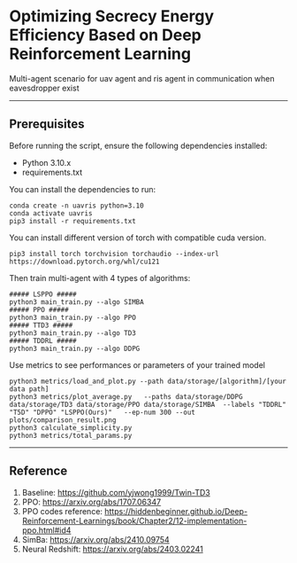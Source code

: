 # Optimizing Secrecy Energy Efficiency Based on Deep Reinforcement Learning
Multi-agent scenario for uav agent and ris agent in communication when eavesdropper exist

----

## Prerequisites
Before running the script, ensure the following dependencies installed:
- Python 3.10.x
- requirements.txt

You can install the dependencies to run:

```commandline
conda create -n uavris python=3.10
conda activate uavris
pip3 install -r requirements.txt
```
You can install different version of torch with compatible cuda version. 
```commandline
pip3 install torch torchvision torchaudio --index-url https://download.pytorch.org/whl/cu121
```
Then train multi-agent with 4 types of algorithms:
```commandline
##### LSPPO #####
python3 main_train.py --algo SIMBA
##### PPO #####
python3 main_train.py --algo PPO
##### TTD3 #####
python3 main_train.py --algo TD3
##### TDDRL #####
python3 main_train.py --algo DDPG
```
Use metrics to see performances or parameters of your trained model 
```commandline
python3 metrics/load_and_plot.py --path data/storage/[algorithm]/[your data path]
python3 metrics/plot_average.py   --paths data/storage/DDPG data/storage/TD3 data/storage/PPO data/storage/SIMBA  --labels "TDDRL" "T5D" "DPPO" "LSPPO(Ours)"   --ep-num 300 --out plots/comparison_result.png
python3 calculate_simplicity.py
python3 metrics/total_params.py 
```
---
## Reference
1. Baseline: https://github.com/yjwong1999/Twin-TD3
2. PPO: https://arxiv.org/abs/1707.06347
3. PPO codes reference: https://hiddenbeginner.github.io/Deep-Reinforcement-Learnings/book/Chapter2/12-implementation-ppo.html#id4
4. SimBa: https://arxiv.org/abs/2410.09754
5. Neural Redshift: https://arxiv.org/abs/2403.02241
